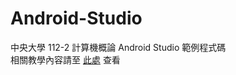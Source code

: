 # Android-Studio
中央大學 112-2 計算機概論 Android Studio 範例程式碼  
相關教學內容請至 [此處](https://hackmd.io/@g08mpQYPR0yOHclCtVhKLQ/ryGg_AvZA) 查看
